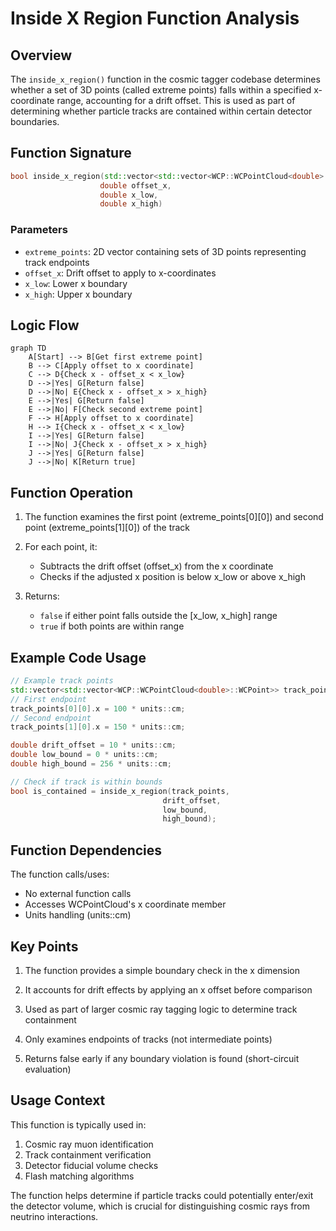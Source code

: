 # Inside X Region Function Analysis

## Overview
The `inside_x_region()` function in the cosmic tagger codebase determines whether a set of 3D points (called extreme points) falls within a specified x-coordinate range, accounting for a drift offset. This is used as part of determining whether particle tracks are contained within certain detector boundaries.

## Function Signature
```cpp
bool inside_x_region(std::vector<std::vector<WCP::WCPointCloud<double>::WCPoint>> extreme_points, 
                    double offset_x, 
                    double x_low, 
                    double x_high)
```

### Parameters
- `extreme_points`: 2D vector containing sets of 3D points representing track endpoints
- `offset_x`: Drift offset to apply to x-coordinates 
- `x_low`: Lower x boundary
- `x_high`: Upper x boundary

## Logic Flow

```mermaid
graph TD
    A[Start] --> B[Get first extreme point]
    B --> C[Apply offset to x coordinate]
    C --> D{Check x - offset_x < x_low}
    D -->|Yes| G[Return false]
    D -->|No| E{Check x - offset_x > x_high}
    E -->|Yes| G[Return false]
    E -->|No| F[Check second extreme point]
    F --> H[Apply offset to x coordinate]
    H --> I{Check x - offset_x < x_low}
    I -->|Yes| G[Return false]
    I -->|No| J{Check x - offset_x > x_high}
    J -->|Yes| G[Return false]
    J -->|No| K[Return true]
```

## Function Operation

1. The function examines the first point (extreme_points[0][0]) and second point (extreme_points[1][0]) of the track

2. For each point, it:
   - Subtracts the drift offset (offset_x) from the x coordinate
   - Checks if the adjusted x position is below x_low or above x_high

3. Returns:
   - `false` if either point falls outside the [x_low, x_high] range
   - `true` if both points are within range

## Example Code Usage

```cpp
// Example track points
std::vector<std::vector<WCP::WCPointCloud<double>::WCPoint>> track_points;
// First endpoint
track_points[0][0].x = 100 * units::cm;  
// Second endpoint 
track_points[1][0].x = 150 * units::cm;

double drift_offset = 10 * units::cm;
double low_bound = 0 * units::cm;
double high_bound = 256 * units::cm;

// Check if track is within bounds
bool is_contained = inside_x_region(track_points, 
                                  drift_offset,
                                  low_bound, 
                                  high_bound);
```

## Function Dependencies

The function calls/uses:
- No external function calls
- Accesses WCPointCloud's x coordinate member
- Units handling (units::cm)

## Key Points

1. The function provides a simple boundary check in the x dimension

2. It accounts for drift effects by applying an x offset before comparison 

3. Used as part of larger cosmic ray tagging logic to determine track containment

4. Only examines endpoints of tracks (not intermediate points)

5. Returns false early if any boundary violation is found (short-circuit evaluation)

## Usage Context

This function is typically used in:

1. Cosmic ray muon identification
2. Track containment verification
3. Detector fiducial volume checks
4. Flash matching algorithms

The function helps determine if particle tracks could potentially enter/exit the detector volume, which is crucial for distinguishing cosmic rays from neutrino interactions.